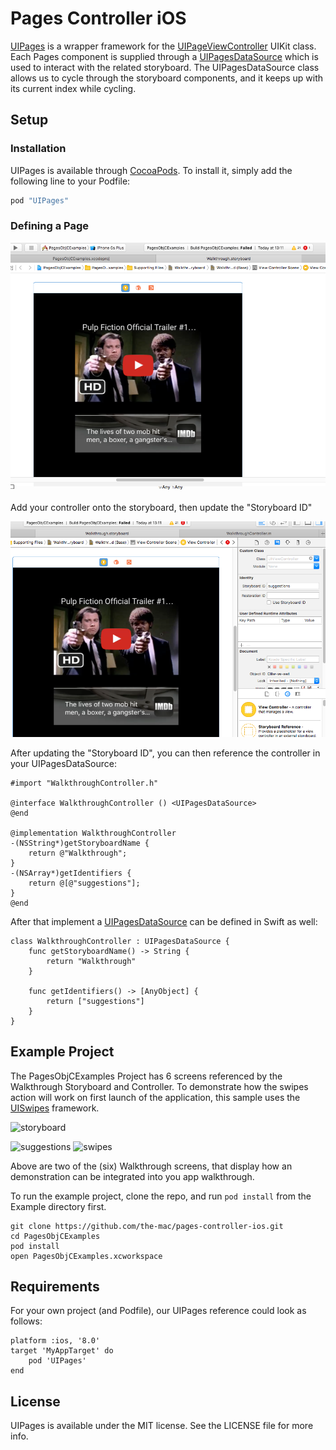 # Pages Controller iOS
[UIPages](http://cocoadocs.org/docsets/UIPages) is a wrapper framework for the [UIPageViewController](https://developer.apple.com/library/ios/documentation/UIKit/Reference/UIPageViewControllerClassReferenceClassRef/) UIKit class. Each Pages component is supplied through a [UIPagesDataSource](http://cocoadocs.org/docsets/UIPages/0.1.11/Classes/UIPagesDataSource.html) which is used to interact with the related storyboard. The UIPagesDataSource class allows us to cycle through the storyboard components, and it keeps up with its current index while cycling.

## Setup

### Installation

UIPages is available through [CocoaPods](http://cocoapods.org). To install
it, simply add the following line to your Podfile:

```ruby
pod "UIPages"
```

### Defining a Page

![define](0define.png "Define Controller") 

Add your controller onto the storyboard, then update the "Storyboard ID"

![assign](1assign.png "Assign Storyboard ID") 

After updating the "Storyboard ID", you can then reference the controller in your UIPagesDataSource:

``` 
#import "WalkthroughController.h"

@interface WalkthroughController () <UIPagesDataSource>
@end

@implementation WalkthroughController
-(NSString*)getStoryboardName {
    return @"Walkthrough";
}
-(NSArray*)getIdentifiers {
    return @[@"suggestions"];
}
@end
``` 
After that implement a [UIPagesDataSource](http://cocoadocs.org/docsets/UIPages/0.1.11/Classes/UIPagesDataSource.html) can be defined in Swift as well:
```    
class WalkthroughController : UIPagesDataSource {
    func getStoryboardName() -> String {
        return "Walkthrough"
    }

    func getIdentifiers() -> [AnyObject] {
        return ["suggestions"]
    }
}
```

## Example Project
The PagesObjCExamples Project has 6 screens referenced by the Walkthrough Storyboard and Controller. To demonstrate how the swipes action will work on first launch of the application, this sample uses the [UISwipes](#) framework.

![storyboard](2storyboard.png "Storyboard Screen") 

![suggestions](1bookflight.png "Showing Suggestions") ![swipes](3swipes.png "Showing Swipes")

Above are two of the (six) Walkthrough screens, that display how an demonstration can be integrated into you app walkthrough.


To run the example project, clone the repo, and run `pod install` from the Example directory first.
```
git clone https://github.com/the-mac/pages-controller-ios.git
cd PagesObjCExamples
pod install
open PagesObjCExamples.xcworkspace
```
## Requirements
For your own project (and Podfile), our UIPages reference could look as follows:
```
platform :ios, '8.0'
target 'MyAppTarget' do
    pod 'UIPages'
end
```

## License

UIPages is available under the MIT license. See the LICENSE file for more info.